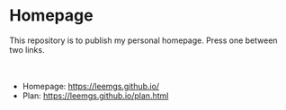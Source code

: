 # Homepage
This repository is to publish my personal homepage.
Press one between two links.
<br><br><br>
* Homepage: https://leemgs.github.io/
* Plan: https://leemgs.github.io/plan.html
<br><br>


